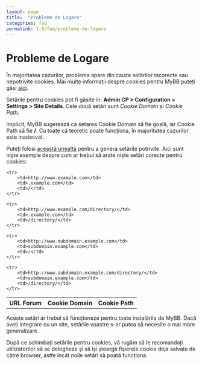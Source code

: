 ```yaml
---
layout: page
title:  "Probleme de Logare"
categories: faq
permalink: 1.8/faq/probleme-de-logare
---
```


# Probleme de Logare
În majoritatea cazurilor, problema apare din cauza setărilor incorecte sau nepotrivite cookies. Mai multe informații despre cookies pentru MyBB puteți găsi [aici](/).

Setările pentru cookies pot fi găsite în: **Admin CP > Configuration > Settings > Site Details**. Cele două setări sunt *Cookie Domain* și *Cookie Path*.

Implicit, MyBB sugerează ca setarea Cookie Domain să fie goală, iar Cookie Path să fie **/**. Cu toate că teoretic poate funcționa, în majoritatea cazurilor este inadecvat.

Puteți folosi [această unealtă][cookie-tool] pentru a genera setările potrivite. Aici sunt niște exemple despre cum ar trebui să arate niște setări corecte pentru cookies:

<table>
	<tr>
		<th>URL Forum</th>
		<th>Cookie Domain</th>
		<th>Cookie Path</th>
	</tr>

	<tr>
		<td>http://www.example.com</td>
		<td>.example.com</td>
		<td>/</td>
	</tr>

	<tr>
		<td>http://www.example.com/directory/</td>
		<td>.example.com</td>
		<td>/directory/</td>
	</tr>

	<tr>
		<td>http://www.subdomain.example.com</td>
		<td>subdomain.example.com</td>
		<td>/</td>
	</tr>

	<tr>
		<td>http://www.subdomain.example.com/directory/</td>
		<td>subdomain.example.com</td>
		<td>/directory/</td>
	</tr>
</table>

Aceste setări ar trebui să funcționeze pentru toate instalările de MyBB. Dacă aveți integrare cu un site, setările voastre s-ar putea să necesite o mai mare generalizare.

După ce schimbați setările pentru cookies, vă rugăm să le recomandați utilizatorilor să se delogheze și să își șteargă fișierele cookie deja salvate de către browser, astfe încât noile setări să poată funcționa.

[cookie-tool]: https://docs.mybb.com/tools/cookie-settings
